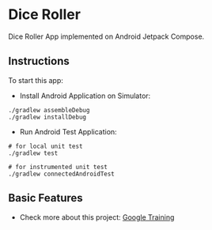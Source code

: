 # Dice Roller

Dice Roller App implemented on Android Jetpack Compose.

## Instructions

To start this app:

- Install Android Application on Simulator:

```
./gradlew assembleDebug
./gradlew installDebug
```

- Run Android Test Application:

```
# for local unit test
./gradlew test

# for instrumented unit test
./gradlew connectedAndroidTest
```

## Basic Features

- Check more about this project: [Google Training](https://github.com/google-developer-training/android-basics-kotlin-dice-roller-with-images-app-solution)
